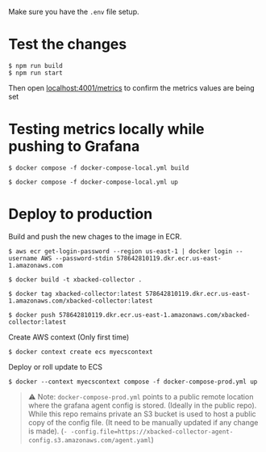 Make sure you have the `.env` file setup.

# Test the changes
```
$ npm run build
$ npm run start
```
Then open [localhost:4001/metrics]() to confirm the metrics values are being set

# Testing metrics locally while pushing to Grafana
```
$ docker compose -f docker-compose-local.yml build
```
```
$ docker compose -f docker-compose-local.yml up
```

# Deploy to production

Build and push the new chages to the image in ECR.
```
$ aws ecr get-login-password --region us-east-1 | docker login --username AWS --password-stdin 578642810119.dkr.ecr.us-east-1.amazonaws.com
```
```
$ docker build -t xbacked-collector .
```
```
$ docker tag xbacked-collector:latest 578642810119.dkr.ecr.us-east-1.amazonaws.com/xbacked-collector:latest
```
```
$ docker push 578642810119.dkr.ecr.us-east-1.amazonaws.com/xbacked-collector:latest
```
Create AWS context (Only first time)
```
$ docker context create ecs myecscontext
```
Deploy or roll update to ECS
```
$ docker --context myecscontext compose -f docker-compose-prod.yml up
```

> :warning: Note: `docker-compose-prod.yml` points to a public remote location where the grafana agent config is stored. (Ideally in the public repo).
> While this repo remains private an S3 bucket is used to host a public copy of the config file. (It need to be manually updated if any change is made).
(`- -config.file=https://xbacked-collector-agent-config.s3.amazonaws.com/agent.yaml`)